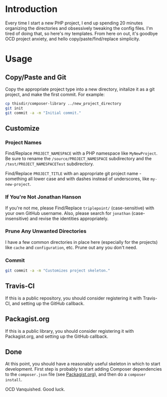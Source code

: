 # Introduction
Every time I start a new PHP project, I end up spending 20 minutes organizing the directories and obsessively tweaking the config files.  I'm tired of doing that, so here's my templates.  From here on out, it's goodbye OCD project anxiety, and hello copy/paste/find/replace simplicity.

# Usage
## Copy/Paste and Git
Copy the appropriate project type into a new directory, initalize it as a git project, and make the first commit.  For example:

``` bash
cp thisdir/composer-library ../new_project_directory
git init
git commit -a -m "Initial commit."
```

## Customize
### Project Names
Find/Replace `PROJECT_NAMESPACE` with a PHP namespace like `MyNewProject`.  Be sure to rename the `/source/PROJECT_NAMESPACE` subdirectory and the `/test/PROJECT_NAMESPACETest` subdirectory.

Find/Replace `PROJECT_TITLE` with an appropriate git project name - something all lower case and with dashes instead of underscores, like `my-new-project`.

### If You're Not Jonathan Hanson
If you're not me, please Find/Replace `triplepoint/` (case-sensitive) with your own GitHub username.  Also, please search for `jonathan` (case-insensitive) and revise the identities appropriately.

### Prune Any Unwanted Directories
I have a few common directories in place here (especially for the projects) like `cache` and `configuration`, etc.  Prune out any you don't need.

### Commit
``` bash
git commit -a -m "Customizes project skeleton."
```

## Travis-CI
If this is a public repository, you should consider registering it with Travis-CI, and setting up the GitHub callback.

## Packagist.org
If this is a public library, you should consider registering it with Packagist.org, and setting up the GitHub callback.

## Done
At this point, you should have a reasonably useful skeleton in which to start development.  First step is probably to start adding Composer dependencies to the `composer.json` file (see [Packagist.org](https://packagist.org/)), and then do a `composer install`.

OCD Vanquished.  Good luck.
